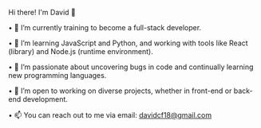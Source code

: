 Hi there! I'm David 👋

• 🔭 I’m currently training to become a full-stack developer.

• 🌱 I’m learning JavaScript and Python, and working with tools like React (library) and Node.js (runtime environment).

• 👀 I’m passionate about uncovering bugs in code and continually learning new programming languages.

• 💼 I’m open to working on diverse projects, whether in front-end or back-end development.

• 📫 You can reach out to me via email: davidcf18@gmail.com
